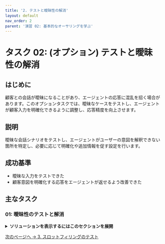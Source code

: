 ```yaml
---
title: '2. テストと曖昧性の解消'
layout: default
nav_order: 2
parent: '演習 02: 基本的なオーサリングを学ぶ'
---
```


# タスク 02: (オプション) テストと曖昧性の解消

## はじめに

顧客との会話が曖昧になることがあり、エージェントの応答に混乱を招く場合があります。このオプションタスクでは、曖昧なケースをテストし、エージェントが顧客入力を明確化できるように調整し、応答精度を向上させます。

## 説明

曖昧な会話シナリオをテストし、エージェントがユーザーの意図を解釈できない箇所を特定し、必要に応じて明確化や追加情報を促す設定を行います。

## 成功基準

- 曖昧な入力をテストできた
- 顧客意図を明確化する応答をエージェントが返せるよう改善できた

## 主なタスク

### 01: 曖昧性のテストと解消

<details markdown="block"> 
  <summary><strong>ソリューションを表示するにはこのセクションを展開</strong></summary> 

[!WARNING]
エージェントを自分で作成した場合はこのタスクをスキップしてください。事前構築済みソリューションをインポートしたユーザー向けです。

**Test** ペインを使い、トリガーフレーズを入力してエンティティやスロットフィリングの動作を確認します。

1. **Test your agent** ペインで右上のリフレッシュアイコンを選択し、新しい会話を開始します。

1. 次のトリガーフレーズを入力します。

   `Order status`

1. オプションのいずれかを選択してみてください。

   ![32ba81zj.jpg](../../media/32ba81zj.jpg)

	[!NOTE]
	事前構築済みエージェントの場合、曖昧性解消の質問（例: *"Did you mean..."* など、最も関連するトピックを選択するよう促す）が表示されます。これは **orders** に関連するトリガーフレーズが複数設定されているためです。

	[!IMPORTANT]
	**プロのヒント**: エージェントでこの曖昧性を避けるには、 
	- 重複するトピックのいずれかを非アクティブにする。 
	- 重複するトピックのトリガーフレーズを更新する。 
	- 特定のトピックを曖昧性解消メカニズムから除外するには、目的のトピックのフレーズプロパティに移動し、詳細設定で **Include in multiple topic matches** のチェックを外します。
	- キャッチオール親トピックを設定し、その後リダイレクトを使用して適切な子トピックを呼び出すようにトピック戦略を微調整し、自分自身の曖昧性解消質問を適用します。

1. **Topics** に移動します。

1. **Lesson 3** の省略記号を選択し、**Status** トグルを選択してトピックをオフにします。

	![nwsh2x30.jpg](../../media/nwsh2x30.jpg)

	[!NOTE]
	トピックのリストでは、無効にされているトピックが視覚的に示されます。

</details>

[次のページへ → 3. スロットフィリングのテスト](0203.md)